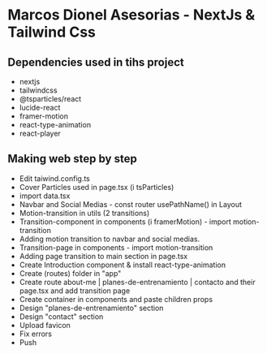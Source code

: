 # Marcos Dionel Asesorias - NextJs & Tailwind Css

## Dependencies used in tihs project
- nextjs
- tailwindcss
- @tsparticles/react
- lucide-react
- framer-motion
- react-type-animation
- react-player

## Making web step by step

- Edit taiwind.config.ts
- Cover Particles used in page.tsx (i tsParticles)
- import data.tsx
- Navbar and Social Medias - const router usePathName() in Layout
- Motion-transition in utils (2 transitions)
- Transition-component in components (i framerMotion) - import motion-transition
- Adding motion transition to navbar and social medias.
- Transition-page in components - import motion-transition
- Adding page transition to main section in page.tsx
- Create Introduction component & install react-type-animation
- Create (routes) folder in "app"
- Create route about-me | planes-de-entrenamiento | contacto and their page.tsx and add transition page
- Create container in components and paste children props
- Design "planes-de-entrenamiento" section
- Design "contact" section
- Upload favicon
- Fix errors 
- Push

